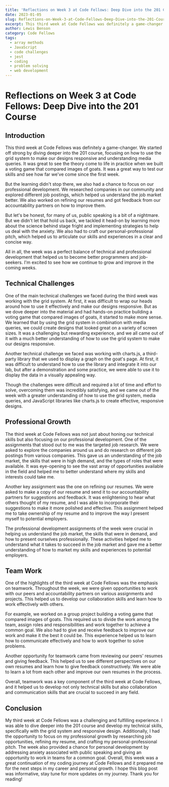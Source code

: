 ```yaml
---
title: 'Reflections on Week 3 at Code Fellows: Deep Dive into the 201 Course'
date: 2023-01-05
slug: Reflections-on-Week-3-at-Code-Fellows-Deep-Dive-into-the-201-Course
excerpt: This third week at Code Fellows was definitely a game-changer. We started off strong by diving deeper into the 201 course, focusing on how to use the grid system to make our designs responsive and understanding media queries.
author: Lewis Benson
category: Code Fellows
tags:
  - array methods
  - JavaScript
  - code challenges
  - jest
  - coding
  - problem solving
  - web development
---
```


<!-- @format -->

# Reflections on Week 3 at Code Fellows: Deep Dive into the 201 Course

## Introduction

This third week at Code Fellows was definitely a game-changer. We started off strong by diving deeper into the 201 course, focusing on how to use the grid system to make our designs responsive and understanding media queries. It was great to see the theory come to life in practice when we built a voting game that compared images of goats. It was a great way to test our skills and see how far we've come since the first week.

But the learning didn't stop there, we also had a chance to focus on our professional development. We researched companies in our community and explored different job postings, which helped us understand the job market better. We also worked on refining our resumes and got feedback from our accountability partners on how to improve them.

But let's be honest, for many of us, public speaking is a bit of a nightmare. But we didn't let that hold us back, we tackled it head-on by learning more about the science behind stage fright and implementing strategies to help us deal with the anxiety. We also had to craft our personal-professional pitch, which helped us to articulate our skills and experiences in a clear and concise way.

All in all, the week was a perfect balance of technical and professional development that helped us to become better programmers and job-seekers. I'm excited to see how we continue to grow and improve in the coming weeks.

## Technical Challenges

One of the main technical challenges we faced during the third week was working with the grid system. At first, it was difficult to wrap our heads around how to use it effectively and make our designs responsive. But as we dove deeper into the material and had hands-on practice building a voting game that compared images of goats, it started to make more sense. We learned that by using the grid system in combination with media queries, we could create designs that looked great on a variety of screen sizes. It was a challenging but rewarding experience, and we all came out of it with a much better understanding of how to use the grid system to make our designs responsive.

Another technical challenge we faced was working with charts.js, a third-party library that we used to display a graph on the goat's page. At first, it was difficult to understand how to use the library and integrate it into our lab, but after a demonstration and some practice, we were able to use it to display the data in a visually appealing way.

Though the challenges were difficult and required a lot of time and effort to solve, overcoming them was incredibly satisfying, and we came out of the week with a greater understanding of how to use the grid system, media queries, and JavaScript libraries like charts.js to create effective, responsive designs.

## Professional Growth

The third week at Code Fellows was not just about honing our technical skills but also focusing on our professional development. One of the assignments that stood out to me was the targeted job research. We were asked to explore the companies around us and do research on different job postings from various companies. This gave us an understanding of the job market, the skills that were in high demand, and the types of roles that were available. It was eye-opening to see the vast array of opportunities available in the field and helped me to better understand where my skills and interests could take me.

Another key assignment was the one on refining our resumes. We were asked to make a copy of our resume and send it to our accountability partners for suggestions and feedback. It was enlightening to hear what others thought of my resume, and I was able to incorporate their suggestions to make it more polished and effective. This assignment helped me to take ownership of my resume and to improve the way I present myself to potential employers.

The professional development assignments of the week were crucial in helping us understand the job market, the skills that were in demand, and how to present ourselves professionally. These activities helped me to understand what it takes to succeed in the job market and gave me a better understanding of how to market my skills and experiences to potential employers.

## Team Work

One of the highlights of the third week at Code Fellows was the emphasis on teamwork. Throughout the week, we were given opportunities to work with our peers and accountability partners on various assignments and projects. This helped us to develop our collaboration skills and learn how to work effectively with others.

For example, we worked on a group project building a voting game that compared images of goats. This required us to divide the work among the team, assign roles and responsibilities and work together to achieve a common goal. We also had to give and receive feedback to improve our work and make it the best it could be. This experience helped us to learn how to communicate effectively and how to work together to solve problems.

Another opportunity for teamwork came from reviewing our peers' resumes and giving feedback. This helped us to see different perspectives on our own resumes and learn how to give feedback constructively. We were able to learn a lot from each other and improve our own resumes in the process.

Overall, teamwork was a key component of the third week at Code Fellows, and it helped us to develop not only technical skills but also collaboration and communication skills that are crucial to succeed in any field.

## Conclusion

My third week at Code Fellows was a challenging and fulfilling experience. I was able to dive deeper into the 201 course and develop my technical skills, specifically with the grid system and responsive design. Additionally, I had the opportunity to focus on my professional growth by researching job opportunities, refining my resume, and crafting my personal-professional pitch. The week also provided a chance for personal development by addressing anxiety associated with public speaking and giving an opportunity to work in teams for a common goal. Overall, this week was a great continuation of my coding journey at Code Fellows and it prepared me for the next steps in my career and personal growth. I hope this blog post was informative, stay tune for more updates on my journey. Thank you for reading!
